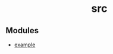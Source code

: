 <div align="center">
  
  # src
  
</div>

## Modules

- [example](https://github.com/lambda-foundation/python_repo_template/tree/main/docs/src/example)

